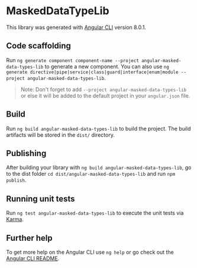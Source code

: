 # MaskedDataTypeLib

This library was generated with [Angular CLI](https://github.com/angular/angular-cli) version 8.0.1.

## Code scaffolding

Run `ng generate component component-name --project angular-masked-data-types-lib` to generate a new component. You can also use `ng generate directive|pipe|service|class|guard|interface|enum|module --project angular-masked-data-types-lib`.
> Note: Don't forget to add `--project angular-masked-data-types-lib` or else it will be added to the default project in your `angular.json` file. 

## Build

Run `ng build angular-masked-data-types-lib` to build the project. The build artifacts will be stored in the `dist/` directory.

## Publishing

After building your library with `ng build angular-masked-data-types-lib`, go to the dist folder `cd dist/angular-masked-data-types-lib` and run `npm publish`.

## Running unit tests

Run `ng test angular-masked-data-types-lib` to execute the unit tests via [Karma](https://karma-runner.github.io).

## Further help

To get more help on the Angular CLI use `ng help` or go check out the [Angular CLI README](https://github.com/angular/angular-cli/blob/master/README.md).

